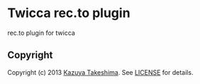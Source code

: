 # Twicca rec.to plugin

rec.to plugin for twicca

## Copyright

Copyright (c) 2013 [Kazuya Takeshima](mailto:mail@mitukiii.jp). See [LICENSE][] for details.

[license]: https://github.com/mitukiii/TwiccaRecToPlugin/blob/master/LICENSE.md
